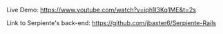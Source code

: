 Live Demo: https://www.youtube.com/watch?v=iqh1I3Kq1ME&t=2s

Link to Serpiente's back-end: https://github.com/jbaxter6/Serpiente-Rails
